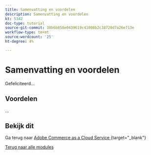 ```yaml
---
title: Samenvatting en voordelen
description: Samenvatting en voordelen
kt: 5342
doc-type: tutorial
source-git-commit: 38b6b858e0439619c41008b2c38720d7a26e713e
workflow-type: tm+mt
source-wordcount: '25'
ht-degree: 4%

---
```


# Samenvatting en voordelen

Gefeliciteerd...

## Voordelen

...

## Bekijk dit

Ga terug naar [ Adobe Commerce as a Cloud Service ](./accs.md){target="_blank"}

[Terug naar alle modules](../../../overview.md)

